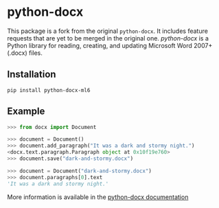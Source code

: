 # python-docx

This package is a fork from the original `python-docx`. It includes feature requests that are yet to be merged in the original one.
*python-docx* is a Python library for reading, creating, and updating Microsoft Word 2007+ (.docx) files.

## Installation

```
pip install python-docx-ml6
```

## Example

```python
>>> from docx import Document

>>> document = Document()
>>> document.add_paragraph("It was a dark and stormy night.")
<docx.text.paragraph.Paragraph object at 0x10f19e760>
>>> document.save("dark-and-stormy.docx")

>>> document = Document("dark-and-stormy.docx")
>>> document.paragraphs[0].text
'It was a dark and stormy night.'
```

More information is available in the [python-docx documentation](https://python-docx.readthedocs.org/en/latest/)
